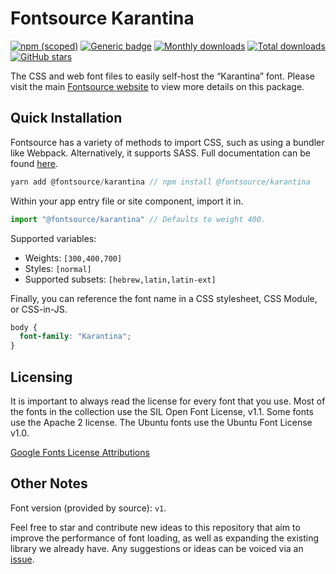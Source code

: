 # Fontsource Karantina

[![npm (scoped)](https://img.shields.io/npm/v/@fontsource/karantina?color=brightgreen)](https://www.npmjs.com/package/@fontsource/karantina) [![Generic badge](https://img.shields.io/badge/fontsource-passing-brightgreen)](https://github.com/fontsource/fontsource) [![Monthly downloads](https://badgen.net/npm/dm/@fontsource/karantina)](https://github.com/fontsource/fontsource) [![Total downloads](https://badgen.net/npm/dt/@fontsource/karantina)](https://github.com/fontsource/fontsource) [![GitHub stars](https://img.shields.io/github/stars/fontsource/fontsource.svg?style=social&label=Star)](https://github.com/fontsource/fontsource/stargazers)

The CSS and web font files to easily self-host the “Karantina” font. Please visit the main [Fontsource website](https://fontsource.org/fonts/karantina) to view more details on this package.

## Quick Installation

Fontsource has a variety of methods to import CSS, such as using a bundler like Webpack. Alternatively, it supports SASS. Full documentation can be found [here](https://fontsource.org/docs/introduction).

```javascript
yarn add @fontsource/karantina // npm install @fontsource/karantina
```

Within your app entry file or site component, import it in.

```javascript
import "@fontsource/karantina" // Defaults to weight 400.
```

Supported variables:

- Weights: `[300,400,700]`
- Styles: `[normal]`
- Supported subsets: `[hebrew,latin,latin-ext]`

Finally, you can reference the font name in a CSS stylesheet, CSS Module, or CSS-in-JS.

```css
body {
  font-family: "Karantina";
}
```

## Licensing

It is important to always read the license for every font that you use.
Most of the fonts in the collection use the SIL Open Font License, v1.1. Some fonts use the Apache 2 license. The Ubuntu fonts use the Ubuntu Font License v1.0.

[Google Fonts License Attributions](https://fonts.google.com/attribution)

## Other Notes

Font version (provided by source): `v1`.

Feel free to star and contribute new ideas to this repository that aim to improve the performance of font loading, as well as expanding the existing library we already have. Any suggestions or ideas can be voiced via an [issue](https://github.com/fontsource/fontsource/issues).

